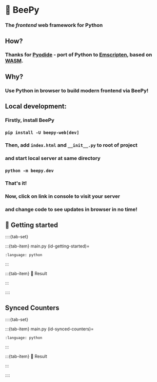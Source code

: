 # 🐝 BeePy
### The _frontend_ web framework for Python

## How?
### Thanks for [Pyodide](https://pyodide.org/) - port of Python to [Emscripten](https://emscripten.org/), based on [WASM](https://webassembly.org/).

## Why?
### Use Python in browser to build modern frontend via BeePy!

## Local development:
### Firstly, install BeePy
### `pip install -U beepy-web[dev]`
### Then, add `index.html` and `__init__.py` to root of project
### and start local server at same directory
### `python -m beepy.dev`
### That's it!
### Now, click on link in console to visit your server
### and change code to see updates in browser in no time!

<script src='https://kor0p.github.io/BeePy/beepy.js'></script>
<script>
// <![CDATA[
beepy.__main__ = async () => {
    for (const demo_id of ['id-getting-started', 'id-synced-counters']) {
        await apy(document.getElementById(demo_id).innerText)
    }
}
// ]]>
</script>
## 🚀 Getting started
::::{tab-set}

:::{tab-item} main.py
(id-getting-started)=
```{literalinclude} demo/getting-started.py
:language: python
```
:::

:::{tab-item} 🎉 Result

<div id="demo-getting-started"></div>
:::

::::

## Synced Counters
::::{tab-set}

:::{tab-item} main.py
(id-synced-counters)=
```{literalinclude} demo/synced-counters.py
:language: python
```
:::

:::{tab-item} 🎉 Result

<div id="demo-synced-counters"></div>
:::

::::
